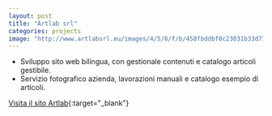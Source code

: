 ```yaml
---
layout: post
title: "Artlab srl"
categories: projects
image: "http://www.artlabsrl.eu/images/4/5/8/f/b/458fbddbf0c23031b33d77581446151a030310d2-foto-25.jpeg"
---
```


*   Sviluppo sito web bilingua, con gestionale contenuti e catalogo articoli gestibile.
*   Servizio fotografico azienda, lavorazioni manuali e catalogo esempio di articoli.

[Visita il sito Artlab](http://www.artlabsrl.eu){:target="_blank"}

